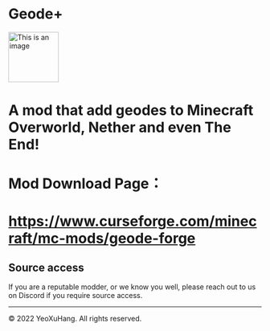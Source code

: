 # Geode+

<img alt="This is an image" height="100" src="https://github.com/YeoXuHang/Geode/blob/master/src/main/resources/logo.png" width="100"/>

# A mod that add geodes to Minecraft Overworld, Nether and even The End!


# Mod Download Page：
# https://www.curseforge.com/minecraft/mc-mods/geode-forge






## Source access

If you are a reputable modder, or we know you well, please reach out to us on Discord if you require source access.

-----------------

© 2022 YeoXuHang. All rights reserved.